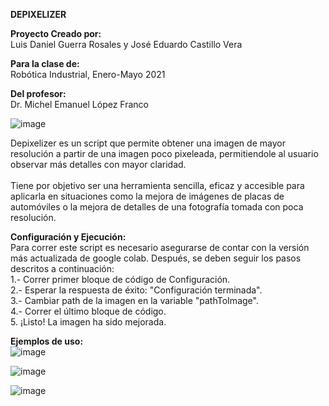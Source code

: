 **DEPIXELIZER**

**Proyecto Creado por:**<br />
Luis Daniel Guerra Rosales y José Eduardo Castillo Vera<br />

**Para la clase de:**<br />
Robótica Industrial, Enero-Mayo 2021<br />

**Del profesor:**<br />
Dr. Michel Emanuel López Franco<br />

![image](https://user-images.githubusercontent.com/75276451/119406751-d6405500-bca8-11eb-8dd3-9c66b2d0cb48.png)

Depixelizer es un script que permite obtener una imagen de mayor resolución a partir de una imagen poco pixeleada, permitiendole al usuario observar más detalles con mayor claridad. <br /> <br />
Tiene por objetivo ser una herramienta sencilla, eficaz y accesible para aplicarla en situaciones como la mejora de imágenes de placas de automóviles o la mejora de detalles de una fotografía tomada con poca resolución.

**Configuración y Ejecución:**<br />
Para correr este script es necesario asegurarse de contar con la versión más actualizada de google colab. Después, se deben seguir los pasos descritos a continuación:<br />
  1.- Correr primer bloque de código de Configuración.<br />
  2.- Esperar la respuesta de éxito: "Configuración terminada".<br />
  3.- Cambiar path de la imagen en la variable "pathToImage".<br />
  4.- Correr el último bloque de código.<br />
  5. ¡Listo! La imagen ha sido mejorada.<br />

**Ejemplos de uso:**<br />
![image](https://user-images.githubusercontent.com/75276451/119409175-82d00600-bcac-11eb-89ff-8cde7e5f8394.png)<br />

![image](https://user-images.githubusercontent.com/75276451/119409410-e35f4300-bcac-11eb-881b-eb8fdb144150.png)<br />

![image](https://user-images.githubusercontent.com/75276451/119409715-5b2d6d80-bcad-11eb-85e1-867777e86a81.png)<br /><br />
